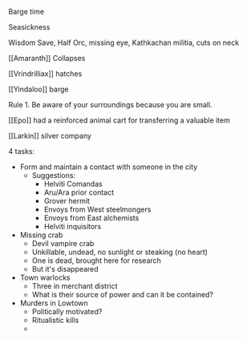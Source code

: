 Barge time

Seasickness

Wisdom Save, 
Half Orc, missing eye, Kathkachan militia, cuts on neck

[[Amaranth]] Collapses

[[Vrindrilliax]] hatches

[[Yindaloo]] barge

Rule 1. Be aware of your surroundings because you are small.


[[Epo]] had a reinforced animal cart for transferring a valuable item

[[Larkin]] silver company 
 
4 tasks:
- Form and maintain a contact with someone in the city
	- Suggestions: 
		- Helviti Comandas
		- Aru/Ara prior contact
		- Grover hermit
		- Envoys from West steelmongers
		- Envoys from East alchemists
		- Helviti inquisitors
- Missing crab
	- Devil vampire crab
	- Unkillable, undead, no sunlight or steaking (no heart)
	- One is dead, brought here for research
	- But it's disappeared
- Town warlocks
	- Three in merchant district
	- What is their source of power and can it be contained?
- Murders in Lowtown
	- Politically motivated? 
	- Ritualistic kills
	- 